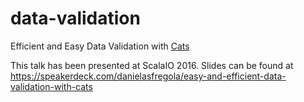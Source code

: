 # data-validation
Efficient and Easy Data Validation with [Cats](https://github.com/typelevel/cats)

This talk has been presented at ScalaIO 2016. Slides can be found at https://speakerdeck.com/danielasfregola/easy-and-efficient-data-validation-with-cats
